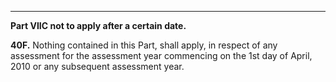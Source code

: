 ****

**Part VIIC not to apply after a certain date.**

**40F.** Nothing contained in this Part, shall apply, in respect of any assessment for the assessment year commencing on the 1st day of April, 2010 or any subsequent assessment year.